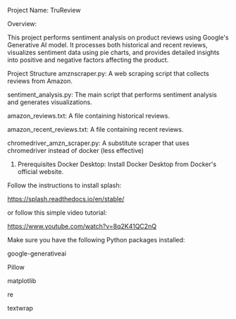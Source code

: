 Project Name: TruReview

Overview:

This project performs sentiment analysis on product reviews using Google's Generative AI model. It processes both historical and recent reviews, visualizes sentiment data using pie charts, and provides detailed insights into positive and negative factors affecting the product.

Project Structure
amznscraper.py: A web scraping script that collects reviews from Amazon.

sentiment_analysis.py: The main script that performs sentiment analysis and generates visualizations.

amazon_reviews.txt: A file containing historical reviews.

amazon_recent_reviews.txt: A file containing recent reviews.

chromedriver_amzn_scraper.py: A substitute scraper that uses chromedriver instead of docker (less effective)


1. Prerequisites
Docker Desktop: Install Docker Desktop from Docker's official website.

Follow the instructions to install splash:

https://splash.readthedocs.io/en/stable/


or follow this simple video tutorial:

https://www.youtube.com/watch?v=8q2K41QC2nQ



Make sure you have the following Python packages installed:


google-generativeai

Pillow

matplotlib

re

textwrap

